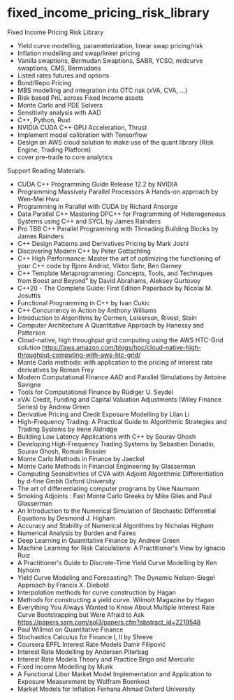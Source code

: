 # fixed_income_pricing_risk_library
Fixed Income Pricing Risk Library 

*  Yield curve modelling, parameterization, linear swap pricing/risk
*  Inflation modelling and swap/linker pricing
*  Vanilla swaptions,  Bermudan Swaptions, SABR, YCSO, midcurve swaptions, CMS, Bermudans
*  Listed rates futures and options
*  Bond/Repo Pricing
*  MBS modelling and integration into OTC risk (xVA, CVA, ...)
*  Risk based PnL across Fixed Income assets
*  Monte Carlo and PDE Solvers 
*  Sensitivity analysis with AAD
*  C++, Python, Rust
*  NVIDIA CUDA C++ GPU Acceleration, Thrust
*  Implement model calibration with Tensorflow
*  Design an AWS cloud solution to make use of the quant library (Risk Engine, Trading Platform)
*  cover pre-trade to core analytics

Support Reading Materials:
*  CUDA C++ Programming Guide Release 12.2 by NVIDIA
*  Programming Massively Parallel Processors A Hands-on approach by Wen-Mei Hwu
*  Programming in Parallel with CUDA by Richard Ansorge
*  Data Parallel C++ Mastering DPC++ for Programming of Heterogeneous Systems using C++ and SYCL by James Rainders
*  Pro TBB C++ Parallel Programming with Threading Building Blocks by James Rainders
*  C++ Design Patterns and Derivatives Pricing by Mark Joshi
*  Discovering Modern C++ by Peter Gottschling
*  C++ High Performance: Master the art of optimizing the functioning of your C++ code by Bjorn Andrist, Viktor Sehr, Ben Garney 
*  C++ Template Metaprogramming: Concepts, Tools, and Techniques from Boost and Beyond" by David Abrahams, Aleksey Gurtovoy
*  C++20 - The Complete Guide: First Edition Paperback by Nicolai M. Josuttis
*  Functional Programming in C++ by Ivan Cukic
*  C++ Concurrency in Action by Anthony Williams
*  Introduction to Algorithms by Cormen, Leiserson, Rivest, Stein
*  Computer Architecture A Quantitative Approach by Hanessy and Patterson
*  Cloud-native, high throughput grid computing using the AWS HTC-Grid solution https://aws.amazon.com/blogs/hpc/cloud-native-high-throughput-computing-with-aws-htc-grid/
*  Monte Carlo methods: with application to the pricing of interest rate derivatives by Roman Frey
*  Modern Computational Finance AAD and Parallel Simulations by Antoine Savigne
*  Tools for Computational Finance by Rüdiger U. Seydel
*  xVA: Credit, Funding and Capital Valuation Adjustments (Wiley Finance Series) by Andrew Green
*  Derivative Pricing and Credit Exposure Modelling by Lilan Li
*  High-Frequency Trading: A Practical Guide to Algorithmic Strategies and Trading Systems by Irene Aldridge
*  Building Low Latency Applications with C++ by Sourav Ghosh
*  Developing High-Frequency Trading Systems by Sebastien Donadio, Sourav Ghosh, Romain Rossier
*  Monte Carlo Methods in Finance by Jaeckel
*  Monte Carlo Methods in Financial Engineering by Glasserman
*  Computing Sesnsitivities of CVA with Adjoint Algorithmic Differentiation by d-fine Gmbh Oxford University
*  The art of differentiating computer programs by Uwe Naumann
*  Smoking Adjoints : Fast Monte Carlo Greeks by Mike Giles and Paul Glasserman
*  An Introduction to the Numerical Simulation of Stochastic Differential Equations by Desmond J. Higham
*  Accuracy and Stability of Numerical Algorithms by Nicholas Higham
*  Numerical Analysis by Burden and Faires
*  Deep Learning in Quantitative Finance by Andrew Green
*  Machine Learning for Risk Calculations: A Practitioner's View by Ignacio Ruiz
*  A Practitioner's Guide to Discrete-Time Yield Curve Modelling by Ken Nyholm
*  Yield Curve Modeling and Forecasting?: The Dynamic Nelson-Siegel Approach by Francis X. Diebold
*  Interpolation methods for curve construction by Hagan
*  Methods for constructing a yield curve. Wilmott Magazine by Hagan
*  Everything You Always Wanted to Know About Multiple Interest Rate Curve Bootstrapping but Were Afraid to Ask https://papers.ssrn.com/sol3/papers.cfm?abstract_id=2219548
*  Paul Willmot on Quantitative Finance
*  Stochastics Calculus for Finance I, II by Shreve
*  Coursera EPFL Interest Rate Models Damir Filipović
*  Interest Rate Modelling by Andersen Piterbag
*  Interest Rate Models Theory and Practice Brigo and Mercurio 
*  Fixed Income Modelling by Munk
*  A Functional Libor Market Model Implementation and Application to Exposure Measurement by Wolfram Boenkost
*  Market Models for Inflation Ferhana Ahmad Oxford University
